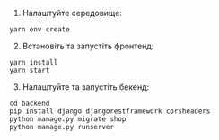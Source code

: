 1. Налаштуйте середовище:
```
yarn env create
```

2. Встановіть та запустіть фронтенд:
```
yarn install
yarn start
```

3. Налаштуйте та запустіть бекенд:
```
cd backend
pip install django djangorestframework corsheaders
python manage.py migrate shop
python manage.py runserver
```
